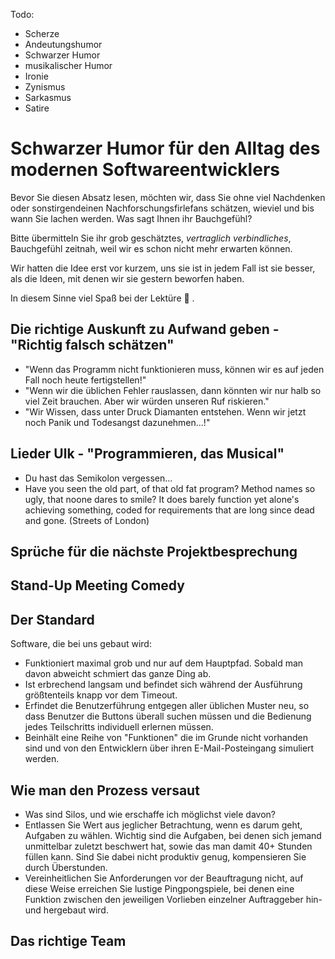 Todo:
- Scherze
- Andeutungshumor
- Schwarzer Humor
- musikalischer Humor
- Ironie
- Zynismus
- Sarkasmus
- Satire


# Schwarzer Humor für den Alltag des modernen Softwareentwicklers

Bevor Sie diesen Absatz lesen, möchten wir, dass Sie ohne viel Nachdenken oder sonstirgendeinen Nachforschungsfirlefans schätzen, wieviel und bis wann Sie lachen werden. Was sagt Ihnen ihr Bauchgefühl? 

Bitte übermitteln Sie ihr grob geschätztes, <i>vertraglich verbindliches</i>, Bauchgefühl zeitnah, weil wir es schon nicht mehr erwarten können. 

Wir hatten die Idee erst vor kurzem, uns sie ist in jedem Fall ist sie besser, als die Ideen, mit denen wir sie gestern beworfen haben.

In diesem Sinne viel Spaß bei der Lektüre 🙂 .

## Die richtige Auskunft zu Aufwand geben - "Richtig falsch schätzen"

- "Wenn das Programm nicht funktionieren muss, können wir es auf jeden Fall noch heute fertigstellen!" 
- "Wenn wir die üblichen Fehler rauslassen, dann könnten wir nur halb so viel Zeit brauchen. Aber wir würden unseren Ruf riskieren."
- "Wir Wissen, dass unter Druck Diamanten entstehen. Wenn wir jetzt noch Panik und Todesangst dazunehmen...!"

## Lieder Ulk - "Programmieren, das Musical"

- Du hast das Semikolon vergessen...
- Have you seen the old part, of that old fat program? Method names so ugly, that noone dares to smile? It does barely function yet alone's achieving something, coded for requirements that are long since dead and gone. (Streets of London)

## Sprüche für die nächste Projektbesprechung

## Stand-Up Meeting Comedy

## Der Standard

Software, die bei uns gebaut wird: 

- Funktioniert maximal grob und nur auf dem Hauptpfad. Sobald man davon abweicht schmiert das ganze Ding ab.
- Ist erbrechend langsam und befindet sich während der Ausführung größtenteils knapp vor dem Timeout.
- Erfindet die Benutzerführung entgegen aller üblichen Muster neu, so dass Benutzer die Buttons überall suchen müssen und die Bedienung jedes Teilschritts individuell erlernen müssen.
- Beinhält eine Reihe von "Funktionen" die im Grunde nicht vorhanden sind und von den Entwicklern über ihren E-Mail-Posteingang simuliert werden.


## Wie man den Prozess versaut

- Was sind Silos, und wie erschaffe ich möglichst viele davon?
- Entlassen Sie Wert aus jeglicher Betrachtung, wenn es darum geht, Aufgaben zu wählen. Wichtig sind die Aufgaben, bei denen sich jemand unmittelbar zuletzt beschwert hat, sowie das man damit 40+ Stunden füllen kann. Sind Sie dabei nicht produktiv genug, kompensieren Sie durch Überstunden.
- Vereinheitlichen Sie Anforderungen vor der Beauftragung nicht, auf diese Weise erreichen Sie lustige Pingpongspiele, bei denen eine Funktion zwischen den jeweiligen Vorlieben einzelner Auftraggeber hin- und hergebaut wird.

## Das richtige Team





